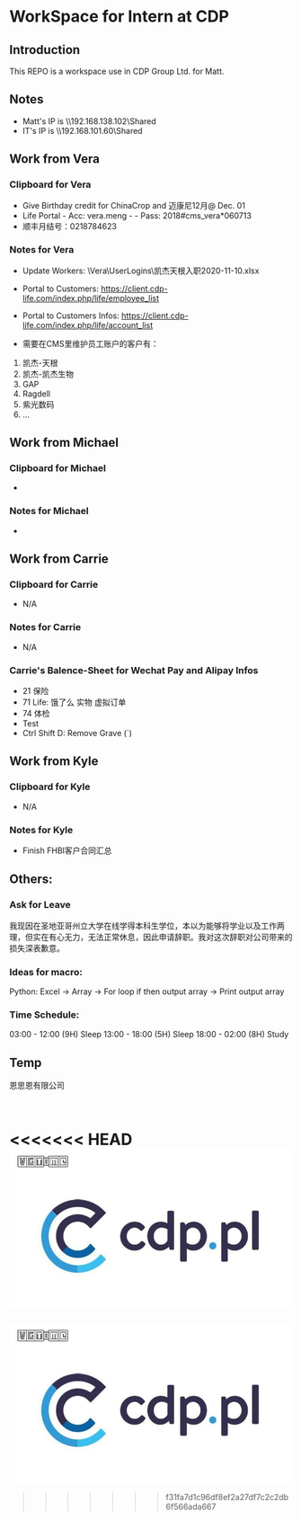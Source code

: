 # WorkSpace for Intern at CDP

## Introduction

This REPO is a workspace use in CDP Group Ltd. for Matt.

## Notes

* Matt's IP is \\\\192.168.138.102\Shared
* IT's IP is \\\\192.168.101.60\Shared

## Work from Vera

### Clipboard for Vera

* Give Birthday credit for ChinaCrop and 迈康尼12月@ Dec. 01
* Life Portal - Acc: vera.meng - -
Pass: 2018#cms_vera*060713
* 顺丰月结号：0218784623

### Notes for Vera

* Update Workers: \Vera\UserLogins\凯杰天根入职2020-11-10.xlsx
* Portal to Customers: <https://client.cdp-life.com/index.php/life/employee_list>
* Portal to Customers Infos: <https://client.cdp-life.com/index.php/life/account_list>

* 需要在CMS里维护员工账户的客户有：

1. 凯杰-天根
2. 凯杰-凯杰生物
3. GAP
4. Ragdell
5. 紫光数码
6. ...

## Work from Michael

### Clipboard for Michael

* 

### Notes for Michael

* 

## Work from Carrie

### Clipboard for Carrie

* N/A

### Notes for Carrie

* N/A

### Carrie's Balence-Sheet for Wechat Pay and Alipay Infos

* 21 保险
* 71 Life: 饿了么 实物 虚拟订单
* 74 体检
* Test
* Ctrl Shift D: Remove Grave (`)

## Work from Kyle

### Clipboard for Kyle

* N/A

### Notes for Kyle

* Finish FHBI客户合同汇总

## Others:

### Ask for Leave

我现因在圣地亚哥州立大学在线学得本科生学位，本以为能够将学业以及工作两理，但实在有心无力，无法正常休息，因此申请辞职。我对这次辞职对公司带来的损失深表歉意。

### Ideas for macro:

Python: Excel -> Array -> For loop if then output array -> Print output array 

### Time Schedule:

03:00 - 12:00 (9H) Sleep
13:00 - 18:00 (5H) Sleep
18:00 - 02:00 (8H) Study

## Temp

恩思恩有限公司

<br/>

<<<<<<< HEAD
![CDP Logo](.\cdp.jpg)
=======
![CDP Logo](cdp.jpg)
>>>>>>> f31fa7d1c96df8ef2a27df7c2c2db6f566ada667
